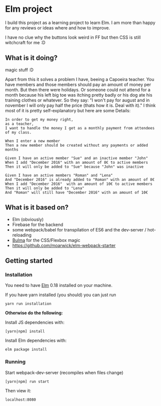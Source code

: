 # Elm project
I build this project as a learning project to learn Elm.
I am more than happy for any reviews or ideas where and how to improve.

I have no clue why the buttons look weird in FF but then CSS is still witchcraft for me :D

## What is it doing?
magic stuff :D

Apart from this it solves a problem I have, beeing a Capoeira teacher.
You have members and those members should pay an amount of money per month. But then there were holidays. Or someone could not attend for a month because his left big toe was itching pretty badly or his dog ate his training clothes or whatever. So they say: "I won't pay for august and in november I will only pay half the price (thats how it is. Deal with it)."
I think most of it is pretty self-explanatory but here are some Details:

    In order to get my money right,
    as a teacher,
    I want to handle the money I get as a monthly payment from attendees of my class.

    When I enter a new member
    Then a new member should be created without any payments or added months

    Given I have an active member "Sue" and an inactive member "John"
    When I add "December 2016" with an amount of 8€ to active members
    Then it will only be added to "Sue" because "John" was inactive

    Given I have an active members "Roman" and "Lena"
    And "December 2016" is already added to "Roman" with an amount of 8€
    When I add "December 2016"  with an amount of 10€ to active members
    Then it will only be added to "Lena"
    And "Roman" will still have "December 2016" with an amount of 10€


## What is it based on?
* Elm (obviously)
* Firebase for the backend
* some webpack/babel for transpilation of ES6 and the dev-server / hot-reloading
* [Bulma](http://bulma.io/) for the CSS/Flexbox magic
* https://github.com/moarwick/elm-webpack-starter


## Getting started

### Installation
You need to have [Elm](http://elm-lang.org/) 0.18 installed on your machine.

If you have yarn installed (you should) you can just run

    yarn run installation


**Otherwise do the following:**

Install JS dependencies with:

    [yarn|npm] install

Install Elm dependencies with:

    elm package install


### Running
Start webpack-dev-server (recompiles when files change)

    [yarn|npm] run start   

Then view it:

    localhost:8080
